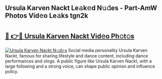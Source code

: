 ## Ursula Karven Nackt Le𝚊k𝚎d N𝚞𝚍es - Part-AmW Photos Vid𝚎o Le𝚊ks tgn2k

# <h2><a href="http://fb3dhou.evod.top/?m=Ursula+Karven+Nackt">🔗 👉🔴 Ursula Karven Nackt Vid𝚎o Ph𝚘t𝚘s</a></h2>

[![Ursula Karven Nackt N𝚞d𝚎s](https://i.imgur.com/8V9OHl7.gif)](http://fb3dhou.evod.top/?m=Ursula+Karven+Nackt)
Social media personality Ursula Karven Nackt, famous for sharing lifestyle and dance content, including dance performances and vlogs. A public figure like Ursula Karven Nackt, with a large following and a strong voice, can shape public opinion and influence policy. 
